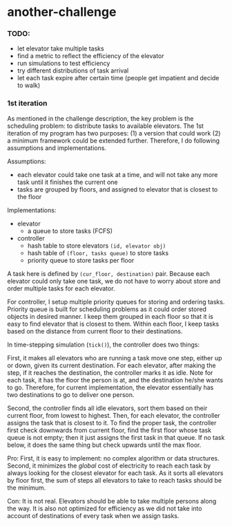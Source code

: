 another-challenge
=================

### TODO:
- let elevator take multiple tasks
- find a metric to reflect the efficiency of the elevator
- run simulations to test efficiency
- try different distributions of task arrival
- let each task expire after certain time (people get impatient and decide to walk)


### 1st iteration
As mentioned in the challenge description, the key problem is the scheduling problem: to distribute tasks to available elevators. The 1st iteration of my program has two purposes: (1) a version that could work (2) a minimum framework could be extended further. Therefore, I do following assumptions and implementations.

Assumptions:
- each elevator could take one task at a time, and will not take any more task until it finishes the current one
- tasks are grouped by floors, and assigned to elevator that is closest to the floor

Implementations:
- elevator
	- a queue to store tasks (FCFS)
- controller
	- hash table to store elevators `(id, elevator obj)`
	- hash table of `(floor, tasks queue)` to store tasks
	- priority queue to store tasks per floor
	
A task here is defined by `(cur_floor, destination)` pair. Because each elevator could only take one task, we do not have to worry about store and order multiple tasks for each elevator. 

For controller, I setup multiple priority queues for storing and ordering tasks. Priority queue is built for scheduling problems as it could order stored objects in desired manner. I keep them grouped in each floor so that it is easy to find elevator that is closest to them. Within each floor, I keep tasks based on the distance from current floor to their destinations. 

In time-stepping simulation (`tick()`), the controller does two things:

First, it makes all elevators who are running a task move one step, either up or down, given its current destination. For each elevator, after making the step, if it reaches the destination, the controller marks it as idle. Note for each task, it has the floor the person is at, and the destination he/she wants to go. Therefore, for current implementation, the elevator essentially has two destinations to go to deliver one person.

Second, the controller finds all idle elevators, sort them based on their current floor, from lowest to highest. Then, for each elevator, the controller assigns the task that is closest to it. To find the proper task, the controller first check downwards from current floor, find the first floor whose task queue is not empty; then it just assigns the first task in that queue. If no task below, it does the same thing but check upwards until the max floor.

Pro:
First, it is easy to implement: no complex algorithm or data structures. Second, it minimizes the _global_ cost of electricity to reach each task by always looking for the closest elevator for each task. As it sorts all elevators by floor first, the sum of steps all elevators to take to reach tasks should be the minimum.

Con:
It is not real. Elevators should be able to take multiple persons along the way. It is also not optimized for efficiency as we did not take into account of destinations of every task when we assign tasks.